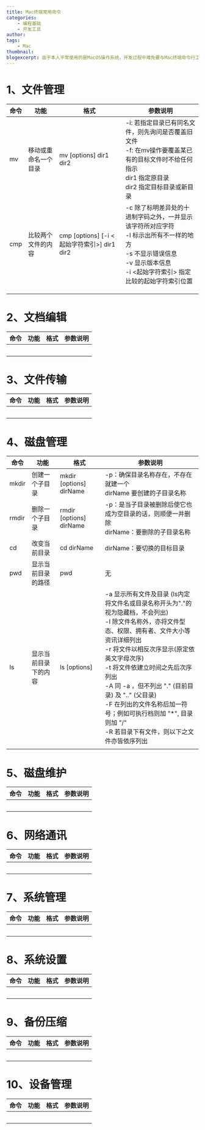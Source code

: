 ```yaml
---
title: Mac终端常用命令
categories:
	- 编程基础
	- 开发工具
author:
tags:
	- Mac
thumbnail: 
blogexcerpt: 由于本人平常使用的是MacOS操作系统，开发过程中难免要与Mac终端命令行工具打交道，所以必须学会使用一些基本的命令。在次分享一些常用和实用命令。
---
```

# 1、文件管理
| 命令 | 功能 | 格式  | 参数说明 |
| --- | --- | --- | --- |
| mv | 移动或重命名一个目录 | mv [options] dir1 dir2 | -i: 若指定目录已有同名文件，则先询问是否覆盖旧文件<br>-f: 在mv操作要覆盖某已有的目标文件时不给任何指示<br>dir1 指定原目录<br>dir2 指定目标目录或新目录 |
| cmp | 比较两个文件的内容 | cmp [options] [-i <起始字符索引>] dir1 dir2 | -c 除了标明差异处的十进制字码之外，一并显示该字符所对应字符<br>-l 标示出所有不一样的地方<br>-s 不显示错误信息<br>-v 显示版本信息<br>-i <起始字符索引> 指定比较的起始字符索引位置 |
|  |  |  |  |
|  |  |  |  |
|  |  |  |  |

# 2、文档编辑
| 命令 | 功能 | 格式  | 参数说明 |
| --- | --- | --- | --- |
|  |  |  |  |
|  |  |  |  |
|  |  |  |  |
|  |  |  |  |
|  |  |  |  |

# 3、文件传输
| 命令 | 功能 | 格式  | 参数说明 |
| --- | --- | --- | --- |
|  |  |  |  |
|  |  |  |  |
|  |  |  |  |
|  |  |  |  |
|  |  |  |  |

# 4、磁盘管理
| 命令 | 功能 | 格式  | 参数说明 |
| --- | --- | --- | --- |
| mkdir | 创建一个子目录 | mkdir [options] dirName | -p：确保目录名称存在，不存在就建一个<br>dirName 要创建的子目录名称 |
| rmdir | 删除一个子目录 | rmdir [options] dirName | -p：是当子目录被删除后使它也成为空目录的话，则顺便一并删除<br>dirName：要删除的子目录名称 |
| cd | 改变当前目录 | cd dirName | dirName：要切换的目标目录 |
| pwd | 显示当前目录的路径 | pwd | 无 |
| ls | 显示当前目录下的内容 | ls [options] | -a 显示所有文件及目录 (ls内定将文件名或目录名称开头为"."的视为隐藏档，不会列出)<br>-l 除文件名称外，亦将文件型态、权限、拥有者、文件大小等资讯详细列出<br>-r 将文件以相反次序显示(原定依英文字母次序)<br>-t 将文件依建立时间之先后次序列出<br>-A 同 -a ，但不列出 "." (目前目录) 及 ".." (父目录)<br>-F 在列出的文件名称后加一符号；例如可执行档则加 "*", 目录则加 "/"<br>-R 若目录下有文件，则以下之文件亦皆依序列出 |
|  |  |  |

# 5、磁盘维护
| 命令 | 功能 | 格式  | 参数说明 |
| --- | --- | --- | --- |
|  |  |  |  |
|  |  |  |  |
|  |  |  |  |
|  |  |  |  |
|  |  |  |  |

# 6、网络通讯
| 命令 | 功能 | 格式  | 参数说明 |
| --- | --- | --- | --- |
|  |  |  |  |
|  |  |  |  |
|  |  |  |  |
|  |  |  |  |
|  |  |  |  |

# 7、系统管理
| 命令 | 功能 | 格式  | 参数说明 |
| --- | --- | --- | --- |
|  |  |  |  |
|  |  |  |  |
|  |  |  |  |
|  |  |  |  |
|  |  |  |  |

# 8、系统设置
| 命令 | 功能 | 格式  | 参数说明 |
| --- | --- | --- | --- |
|  |  |  |  |
|  |  |  |  |
|  |  |  |  |
|  |  |  |  |
|  |  |  |  |

# 9、备份压缩
| 命令 | 功能 | 格式  | 参数说明 |
| --- | --- | --- | --- |
|  |  |  |  |
|  |  |  |  |
|  |  |  |  |
|  |  |  |  |
|  |  |  |  |

# 10、设备管理
| 命令 | 功能 | 格式  | 参数说明 |
| --- | --- | --- | --- |
|  |  |  |  |
|  |  |  |  |
|  |  |  |  |
|  |  |  |  |
|  |  |  |  |



